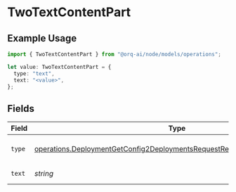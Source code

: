 # TwoTextContentPart

## Example Usage

```typescript
import { TwoTextContentPart } from "@orq-ai/node/models/operations";

let value: TwoTextContentPart = {
  type: "text",
  text: "<value>",
};
```

## Fields

| Field                                                                                                                                                                  | Type                                                                                                                                                                   | Required                                                                                                                                                               | Description                                                                                                                                                            |
| ---------------------------------------------------------------------------------------------------------------------------------------------------------------------- | ---------------------------------------------------------------------------------------------------------------------------------------------------------------------- | ---------------------------------------------------------------------------------------------------------------------------------------------------------------------- | ---------------------------------------------------------------------------------------------------------------------------------------------------------------------- |
| `type`                                                                                                                                                                 | [operations.DeploymentGetConfig2DeploymentsRequestRequestBodyMessages4Type](../../models/operations/deploymentgetconfig2deploymentsrequestrequestbodymessages4type.md) | :heavy_check_mark:                                                                                                                                                     | The type of the content part.                                                                                                                                          |
| `text`                                                                                                                                                                 | *string*                                                                                                                                                               | :heavy_check_mark:                                                                                                                                                     | The text content.                                                                                                                                                      |